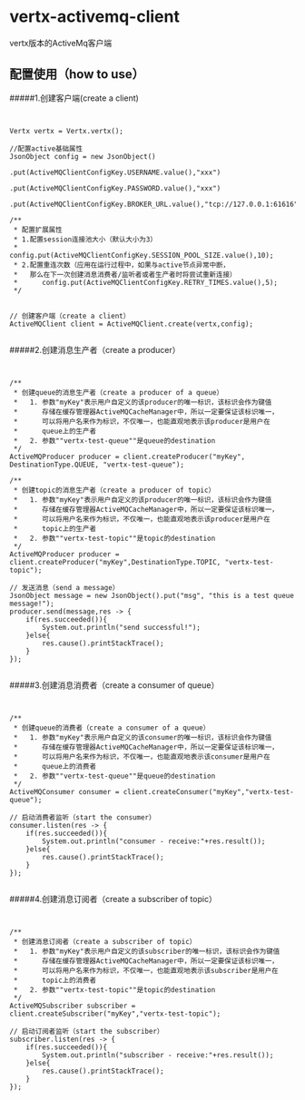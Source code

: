 # vertx-activemq-client
vertx版本的ActiveMq客户端<br>


## 配置使用（how to use）

#####1.创建客户端(create a client)

<pre><code>

Vertx vertx = Vertx.vertx();

//配置active基础属性
JsonObject config = new JsonObject()
                        .put(ActiveMQClientConfigKey.USERNAME.value(),"xxx")
                        .put(ActiveMQClientConfigKey.PASSWORD.value(),"xxx")
                        .put(ActiveMQClientConfigKey.BROKER_URL.value(),"tcp://127.0.0.1:61616");

/**
 * 配置扩展属性
 * 1.配置session连接池大小（默认大小为3）
 *      config.put(ActiveMQClientConfigKey.SESSION_POOL_SIZE.value(),10);
 * 2.配置重连次数（应用在运行过程中，如果与active节点异常中断，
 *   那么在下一次创建消息消费者/监听者或者生产者时将尝试重新连接）
 *      config.put(ActiveMQClientConfigKey.RETRY_TIMES.value(),5);
 */


// 创建客户端（create a client）
ActiveMQClient client = ActiveMQClient.create(vertx,config);

</code></pre>


#####2.创建消息生产者（create a producer）

<pre><code>

/**
 * 创建queue的消息生产者（create a producer of a queue）
 *   1. 参数"myKey"表示用户自定义的该producer的唯一标识，该标识会作为键值
 *      存储在缓存管理器ActiveMQCacheManager中，所以一定要保证该标识唯一，
 *      可以将用户名来作为标识，不仅唯一，也能直观地表示该producer是用户在
 *      queue上的生产者
 *   2. 参数""vertx-test-queue""是queue的destination
 */
ActiveMQProducer producer = client.createProducer("myKey", DestinationType.QUEUE, "vertx-test-queue");

/**
 * 创建topic的消息生产者（create a producer of topic）
 *   1. 参数"myKey"表示用户自定义的该producer的唯一标识，该标识会作为键值
 *      存储在缓存管理器ActiveMQCacheManager中，所以一定要保证该标识唯一，
 *      可以将用户名来作为标识，不仅唯一，也能直观地表示该producer是用户在
 *      topic上的生产者
 *   2. 参数""vertx-test-topic""是topic的destination
 */
ActiveMQProducer producer = client.createProducer("myKey",DestinationType.TOPIC, "vertx-test-topic");

// 发送消息（send a message）
JsonObject message = new JsonObject().put("msg", "this is a test queue message!");
producer.send(message,res -> {
    if(res.succeeded()){
        System.out.println("send successful!");
    }else{
        res.cause().printStackTrace();
    }
});

</code></pre>

#####3.创建消息消费者（create a consumer of queue）

<pre><code>

/**
 * 创建queue的消费者（create a consumer of a queue）
 *   1. 参数"myKey"表示用户自定义的该consumer的唯一标识，该标识会作为键值
 *      存储在缓存管理器ActiveMQCacheManager中，所以一定要保证该标识唯一，
 *      可以将用户名来作为标识，不仅唯一，也能直观地表示该consumer是用户在
 *      queue上的消费者
 *   2. 参数""vertx-test-queue""是queue的destination
 */   
ActiveMQConsumer consumer = client.createConsumer("myKey","vertx-test-queue");

// 启动消费者监听（start the consumer）
consumer.listen(res -> {
    if(res.succeeded()){
        System.out.println("consumer - receive:"+res.result());
    }else{
        res.cause().printStackTrace();
    }
});

</code></pre>

#####4.创建消息订阅者（create a subscriber of topic）

<pre><code>

/**
 * 创建消息订阅者（create a subscriber of topic）
 *   1. 参数"myKey"表示用户自定义的该subscriber的唯一标识，该标识会作为键值
 *      存储在缓存管理器ActiveMQCacheManager中，所以一定要保证该标识唯一，
 *      可以将用户名来作为标识，不仅唯一，也能直观地表示该subscriber是用户在
 *      topic上的消费者
 *   2. 参数""vertx-test-topic""是topic的destination
 */   
ActiveMQSubscriber subscriber = client.createSubscriber("myKey","vertx-test-topic");

// 启动订阅者监听（start the subscriber）
subscriber.listen(res -> {
    if(res.succeeded()){
        System.out.println("subscriber - receive:"+res.result());
    }else{
        res.cause().printStackTrace();
    }
});

</code></pre>





